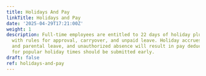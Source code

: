 ```yaml
---
title: Holidays And Pay
linkTitle: Holidays and Pay
date: '2025-04-29T17:21:00Z'
weight: 1
description: Full-time employees are entitled to 22 days of holiday plus 8 bank holidays,
  with rules for approval, carryover, and unpaid leave. Holiday accrues during sick
  and parental leave, and unauthorized absence will result in pay deductions. Requests
  for popular holiday times should be submitted early.
draft: false
ref: holidays-and-pay
---
```


